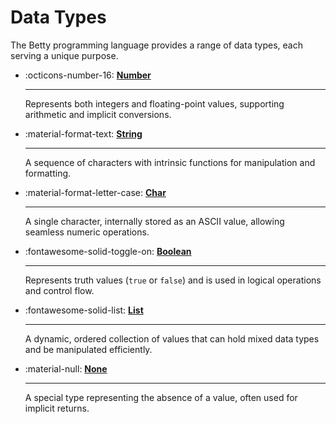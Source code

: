 # Data Types  

The Betty programming language provides a range of data types, each serving a unique purpose.  

<div class="grid cards" markdown>  

- :octicons-number-16: [__Number__](number.md)

    ---

    Represents both integers and floating-point values, supporting arithmetic and implicit conversions. 

- :material-format-text: [__String__](string.md)  
    
    ---  

    A sequence of characters with intrinsic functions for manipulation and formatting.

- :material-format-letter-case: [__Char__](char.md)  

    ---  

    A single character, internally stored as an ASCII value, allowing seamless numeric operations. 

- :fontawesome-solid-toggle-on: [__Boolean__](boolean.md)  

    ---  

    Represents truth values (`true` or `false`) and is used in logical operations and control flow. 

- :fontawesome-solid-list: [__List__](list.md)  

    ---  

    A dynamic, ordered collection of values that can hold mixed data types and be manipulated efficiently. 

- :material-null: [__None__](none.md)  

    ---  

    A special type representing the absence of a value, often used for implicit returns.  

</div>